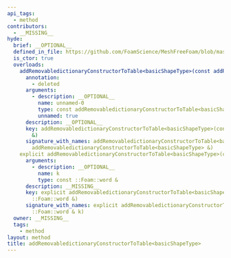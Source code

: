 ```yaml
---
api_tags:
  - method
contributors:
  - __MISSING__
hyde:
  brief: __OPTIONAL__
  defined_in_file: https://github.com/FoamScience/MeshFreeFoam/blob/master/src/meshfree/https:/github.com/FoamScience/MeshFreeFoam/blob/master/src/meshfree/https:/github.com/FoamScience/MeshFreeFoam/blob/master/src/meshfree/https:/github.com/FoamScience/MeshFreeFoam/blob/master/src/meshfree/https:/github.com/FoamScience/MeshFreeFoam/blob/master/src/meshfree/https:/github.com/FoamScience/MeshFreeFoam/blob/master/src/meshfree/https:/github.com/FoamScience/MeshFreeFoam/blob/master/src/meshfree/https:/github.com/FoamScience/MeshFreeFoam/blob/master/src/meshfree/shapes/basicShape/basicShape.H
  is_ctor: true
  overloads:
    addRemovabledictionaryConstructorToTable<basicShapeType>(const addRemovabledictionaryConstructorToTable<basicShapeType> &):
      annotation:
        - deleted
      arguments:
        - description: __OPTIONAL__
          name: unnamed-0
          type: const addRemovabledictionaryConstructorToTable<basicShapeType> &
          unnamed: true
      description: __OPTIONAL__
      key: addRemovabledictionaryConstructorToTable<basicShapeType>(const addRemovabledictionaryConstructorToTable<basicShapeType>
        &)
      signature_with_names: addRemovabledictionaryConstructorToTable<basicShapeType>(const
        addRemovabledictionaryConstructorToTable<basicShapeType> &)
    explicit addRemovabledictionaryConstructorToTable<basicShapeType>(const ::Foam::word &):
      arguments:
        - description: __OPTIONAL__
          name: k
          type: const ::Foam::word &
      description: __MISSING__
      key: explicit addRemovabledictionaryConstructorToTable<basicShapeType>(const
        ::Foam::word &)
      signature_with_names: explicit addRemovabledictionaryConstructorToTable<basicShapeType>(const
        ::Foam::word & k)
  owner: __MISSING__
  tags:
    - method
layout: method
title: addRemovabledictionaryConstructorToTable<basicShapeType>
---
```

